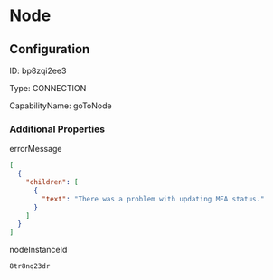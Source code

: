 # Node
## Configuration
ID:  bp8zqi2ee3

Type: CONNECTION 

CapabilityName: goToNode






### Additional Properties
errorMessage
```json 
[
  {
    "children": [
      {
        "text": "There was a problem with updating MFA status."
      }
    ]
  }
]
```


nodeInstanceId
```string 
8tr8nq23dr
```




